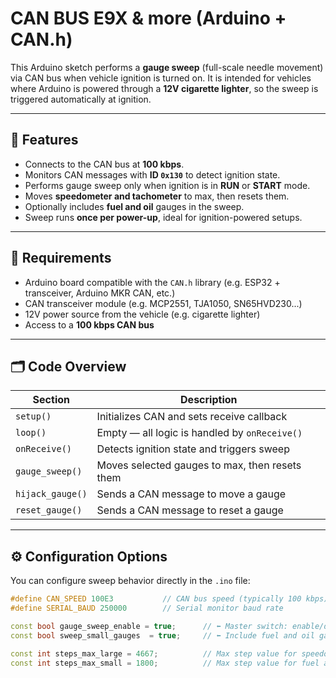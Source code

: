 # CAN BUS E9X & more (Arduino + CAN.h)

This Arduino sketch performs a **gauge sweep** (full-scale needle movement) via CAN bus when vehicle ignition is turned on. It is intended for vehicles where Arduino is powered through a **12V cigarette lighter**, so the sweep is triggered automatically at ignition.

---

## 🚗 Features

- Connects to the CAN bus at **100 kbps**.
- Monitors CAN messages with **ID `0x130`** to detect ignition state.
- Performs gauge sweep only when ignition is in **RUN** or **START** mode.
- Moves **speedometer and tachometer** to max, then resets them.
- Optionally includes **fuel and oil** gauges in the sweep.
- Sweep runs **once per power-up**, ideal for ignition-powered setups.

---

## 🧰 Requirements

- Arduino board compatible with the `CAN.h` library (e.g. ESP32 + transceiver, Arduino MKR CAN, etc.)
- CAN transceiver module (e.g. MCP2551, TJA1050, SN65HVD230...)
- 12V power source from the vehicle (e.g. cigarette lighter)
- Access to a **100 kbps CAN bus**

---

## 🗂 Code Overview

| Section           | Description                                     |
|-------------------|-------------------------------------------------|
| `setup()`         | Initializes CAN and sets receive callback       |
| `loop()`          | Empty — all logic is handled by `onReceive()`   |
| `onReceive()`     | Detects ignition state and triggers sweep       |
| `gauge_sweep()`   | Moves selected gauges to max, then resets them  |
| `hijack_gauge()`  | Sends a CAN message to move a gauge             |
| `reset_gauge()`   | Sends a CAN message to reset a gauge            |

---

## ⚙️ Configuration Options

You can configure sweep behavior directly in the `.ino` file:

```cpp
#define CAN_SPEED 100E3           // CAN bus speed (typically 100 kbps)
#define SERIAL_BAUD 250000        // Serial monitor baud rate

const bool gauge_sweep_enable = true;      // ⬅️ Master switch: enable/disable sweep logic
const bool sweep_small_gauges  = true;     // ⬅️ Include fuel and oil gauges in sweep

const int steps_max_large = 4667;          // Max step value for speedometer and tachometer
const int steps_max_small = 1800;          // Max step value for fuel and oil gauges

